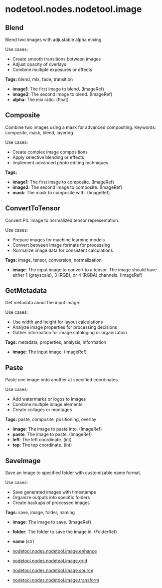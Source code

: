 # nodetool.nodes.nodetool.image

## Blend

Blend two images with adjustable alpha mixing.

Use cases:
- Create smooth transitions between images
- Adjust opacity of overlays
- Combine multiple exposures or effects

**Tags:** blend, mix, fade, transition

- **image1**: The first image to blend. (ImageRef)
- **image2**: The second image to blend. (ImageRef)
- **alpha**: The mix ratio. (float)

## Composite

Combine two images using a mask for advanced compositing.
Keywords: composite, mask, blend, layering

Use cases:
- Create complex image compositions
- Apply selective blending or effects
- Implement advanced photo editing techniques

**Tags:** 

- **image1**: The first image to composite. (ImageRef)
- **image2**: The second image to composite. (ImageRef)
- **mask**: The mask to composite with. (ImageRef)

## ConvertToTensor

Convert PIL Image to normalized tensor representation.

Use cases:
- Prepare images for machine learning models
- Convert between image formats for processing
- Normalize image data for consistent calculations

**Tags:** image, tensor, conversion, normalization

- **image**: The input image to convert to a tensor. The image should have either 1 (grayscale), 3 (RGB), or 4 (RGBA) channels. (ImageRef)

## GetMetadata

Get metadata about the input image.

Use cases:
- Use width and height for layout calculations
- Analyze image properties for processing decisions
- Gather information for image cataloging or organization

**Tags:** metadata, properties, analysis, information

- **image**: The input image. (ImageRef)

## Paste

Paste one image onto another at specified coordinates.

Use cases:
- Add watermarks or logos to images
- Combine multiple image elements
- Create collages or montages

**Tags:** paste, composite, positioning, overlay

- **image**: The image to paste into. (ImageRef)
- **paste**: The image to paste. (ImageRef)
- **left**: The left coordinate. (int)
- **top**: The top coordinate. (int)

## SaveImage

Save an image to specified folder with customizable name format.

Use cases:
- Save generated images with timestamps
- Organize outputs into specific folders
- Create backups of processed images

**Tags:** save, image, folder, naming

- **image**: The image to save. (ImageRef)
- **folder**: The folder to save the image in. (FolderRef)
- **name** (str)

- [nodetool.nodes.nodetool.image.enhance](image/enhance.md)
- [nodetool.nodes.nodetool.image.grid](image/grid.md)
- [nodetool.nodes.nodetool.image.source](image/source.md)
- [nodetool.nodes.nodetool.image.transform](image/transform.md)
